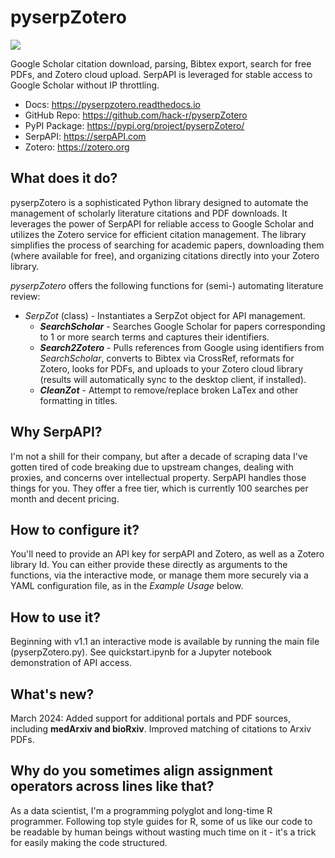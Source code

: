 pyserpZotero
============
![](https://i.imgur.com/bHS0mPZs.png)

Google Scholar citation download, parsing, Bibtex export, search for free PDFs, and Zotero cloud upload. SerpAPI is leveraged for stable access to Google Scholar without IP throttling.

  * Docs:         https://pyserpzotero.readthedocs.io
  * GitHub Repo:  https://github.com/hack-r/pyserpZotero
  * PyPI Package: https://pypi.org/project/pyserpZotero/
  * SerpAPI:      https://serpAPI.com
  * Zotero:       https://zotero.org


What does it do?
----------------

pyserpZotero is a sophisticated Python library designed to automate the management of scholarly literature citations and PDF downloads. It leverages the power of SerpAPI for reliable access to Google Scholar and utilizes the Zotero service for efficient citation management. The library simplifies the process of searching for academic papers, downloading them (where available for free), and organizing citations directly into your Zotero library.

*pyserpZotero* offers the following functions for (semi-) automating literature review:

* *SerpZot* (class) - Instantiates a SerpZot object for API management. 
  * ***SearchScholar*** - Searches Google Scholar for papers corresponding to 1 or more search terms and captures their identifiers.
  * ***Search2Zotero*** - Pulls references from Google using identifiers from *SearchScholar*, converts to Bibtex via CrossRef, reformats for Zotero, looks for PDFs, and uploads to your Zotero cloud library (results will automatically sync to the desktop client, if installed).
  * ***CleanZot*** - Attempt to remove/replace broken LaTex and other formatting in titles. 


Why SerpAPI?
----------------

I'm not a shill for their company, but after a decade of scraping data I've gotten tired of code breaking due to upstream changes, dealing with 
proxies, and concerns over intellectual property. SerpAPI handles those things for you. They offer a free tier, which is currently 100 searches 
per month and decent pricing.


How to configure it?
----------------

You'll need to provide an API key for serpAPI and Zotero, as well as a Zotero library Id. You can either provide these directly as arguments to 
the functions, via the interactive mode, or manage them more securely via a YAML configuration file, as in the *Example Usage* below.


How to use it?
----------------

Beginning with v1.1 an interactive mode is available by running the main file (pyserpZotero.py). See quickstart.ipynb for a Jupyter notebook demonstration of API access.


What's new?
----------------

March 2024: Added support for additional portals and PDF sources, including **medArxiv and bioRxiv**. Improved matching of citations to Arxiv PDFs. 


Why do you sometimes align assignment operators across lines like that?
----------------

As a data scientist, I'm a programming polyglot and long-time R programmer. Following top style guides for R, some of us like our code to be readable by human beings without wasting much time on it - it's a trick for easily making the code structured.